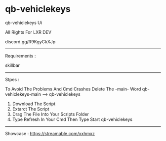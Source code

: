 # qb-vehiclekeys
qb-vehiclekeys Ui

All Rights For LXR DEV

discord.gg/R9KgyCkXJp

-------------------------------------------------------

Requirements :

skillbar

-------------------------------------------------------

Stpes :

To Avoid The Problems And Cmd Crashes Delete The -main- Word qb-vehiclekeys-main --> qb-vehiclekeys

1. Download The Script
2. Extarct The Script
3. Drag The File Into Your Scripts Folder
4. Type Refresh In Your Cmd Then Type Start qb-vehiclekeys

-------------------------------------------------------

Showcase : https://streamable.com/xxhmxz


